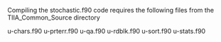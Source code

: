 Compiling the stochastic.f90 code requires the following files 
from the TIIA_Common_Source directory

u-chars.f90
u-prterr.f90
u-qa.f90
u-rdblk.f90
u-sort.f90
u-stats.f90
